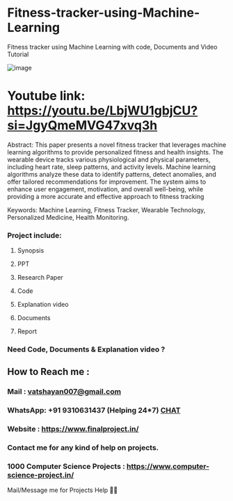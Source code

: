 # Fitness-tracker-using-Machine-Learning
Fitness tracker using Machine Learning with code, Documents and Video Tutorial

![image](https://github.com/user-attachments/assets/5461cb62-e172-4f4b-a175-0c915db0e001)

# Youtube link: https://youtu.be/LbjWU1gbjCU?si=JgyQmeMVG47xvq3h

 Abstract: This paper presents a novel fitness tracker that leverages machine learning algorithms to provide personalized fitness and health insights. The wearable device tracks various physiological and physical parameters, including heart rate, sleep patterns, and activity levels. Machine learning algorithms analyze these data to identify patterns, detect anomalies, and offer tailored recommendations for improvement. The system aims to enhance user engagement, motivation, and overall well-being, while providing a more accurate and effective approach to fitness tracking

Keywords: Machine Learning, Fitness Tracker, Wearable Technology, Personalized Medicine, Health Monitoring.

### Project include: 

1. Synopsis

2. PPT

3. Research Paper


4. Code

5. Explanation video

6. Documents

7. Report


### Need Code, Documents & Explanation video ? 

## How to Reach me :

### Mail : vatshayan007@gmail.com 

### WhatsApp: +91 9310631437 (Helping 24*7) **[CHAT](https://wa.me/message/CHWN2AHCPMAZK1)** 

### Website : https://www.finalproject.in/

### Contact me for any kind of help on projects.
### 1000 Computer Science Projects : https://www.computer-science-project.in/


Mail/Message me for Projects Help 🙏🏻
